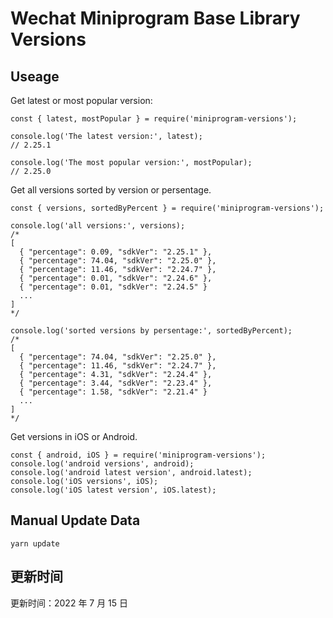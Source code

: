 
# Wechat Miniprogram Base Library Versions

## Useage

Get latest or most popular version:

```;
const { latest, mostPopular } = require('miniprogram-versions');

console.log('The latest version:', latest);
// 2.25.1

console.log('The most popular version:', mostPopular);
// 2.25.0

```

Get all versions sorted by version or persentage.

```
const { versions, sortedByPercent } = require('miniprogram-versions');

console.log('all versions:', versions);
/*
[
  { "percentage": 0.09, "sdkVer": "2.25.1" },
  { "percentage": 74.04, "sdkVer": "2.25.0" },
  { "percentage": 11.46, "sdkVer": "2.24.7" },
  { "percentage": 0.01, "sdkVer": "2.24.6" },
  { "percentage": 0.01, "sdkVer": "2.24.5" }
  ...
]
*/

console.log('sorted versions by persentage:', sortedByPercent);
/*
[
  { "percentage": 74.04, "sdkVer": "2.25.0" },
  { "percentage": 11.46, "sdkVer": "2.24.7" },
  { "percentage": 4.31, "sdkVer": "2.24.4" },
  { "percentage": 3.44, "sdkVer": "2.23.4" },
  { "percentage": 1.58, "sdkVer": "2.21.4" }
  ...
]
*/
```

Get versions in iOS or Android.

```
const { android, iOS } = require('miniprogram-versions');
console.log('android versions', android);
console.log('android latest version', android.latest);
console.log('iOS versions', iOS);
console.log('iOS latest version', iOS.latest);
```

## Manual Update Data

```
yarn update
```

## 更新时间

更新时间：2022 年 7 月 15 日
